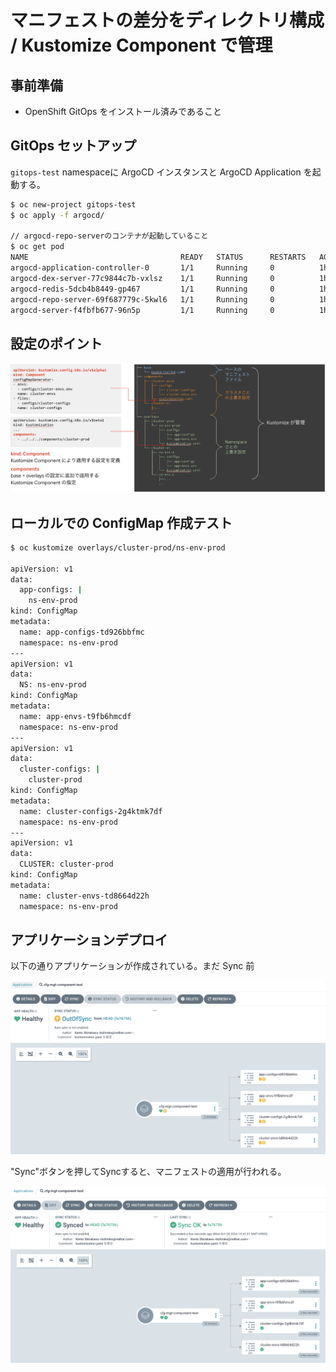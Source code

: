 # マニフェストの差分をディレクトリ構成 / Kustomize Component で管理

## 事前準備

- OpenShift GitOps をインストール済みであること

## GitOps セットアップ

`gitops-test` namespaceに ArgoCD インスタンスと ArgoCD Application を起動する。

```bash
$ oc new-project gitops-test
$ oc apply -f argocd/

// argocd-repo-serverのコンテナが起動していること
$ oc get pod
NAME                                  READY   STATUS      RESTARTS   AGE
argocd-application-controller-0       1/1     Running     0          1h 
argocd-dex-server-77c9844c7b-vxlsz    1/1     Running     0          1h 
argocd-redis-5dcb4b8449-gp467         1/1     Running     0          1h 
argocd-repo-server-69f687779c-5kwl6   1/1     Running     0          1h 
argocd-server-f4fbfb677-96n5p         1/1     Running     0          1h 
```

## 設定のポイント

![](./images/instruction.png)

## ローカルでの ConfigMap 作成テスト

```bash
$ oc kustomize overlays/cluster-prod/ns-env-prod 

apiVersion: v1
data:
  app-configs: |
    ns-env-prod
kind: ConfigMap
metadata:
  name: app-configs-td926bbfmc
  namespace: ns-env-prod
---
apiVersion: v1
data:
  NS: ns-env-prod
kind: ConfigMap
metadata:
  name: app-envs-t9fb6hmcdf
  namespace: ns-env-prod
---
apiVersion: v1
data:
  cluster-configs: |
    cluster-prod
kind: ConfigMap
metadata:
  name: cluster-configs-2g4ktmk7df
  namespace: ns-env-prod
---
apiVersion: v1
data:
  CLUSTER: cluster-prod
kind: ConfigMap
metadata:
  name: cluster-envs-td8664d22h
  namespace: ns-env-prod
```

## アプリケーションデプロイ

以下の通りアプリケーションが作成されている。まだ Sync 前

![](./images/argocd-before-sync.png)

"Sync"ボタンを押してSyncすると、マニフェストの適用が行われる。

![](./images/argocd-after-sync.png)
